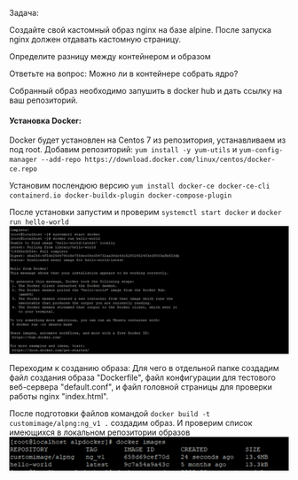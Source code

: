Задача:

Создайте свой кастомный образ nginx на базе alpine. После запуска nginx должен
отдавать кастомную страницу.

Определите разницу между контейнером и образом

Ответьте на вопрос: Можно ли в контейнере собрать ядро?

Собранный образ необходимо запушить в docker hub и дать ссылку на ваш
репозиторий.

#### Установка Docker:

Docker будет установлен на Centos 7 из репозитория, устанавливаем из под root. Добавим репозиторий: ``` yum install -y yum-utils ```  и  ``` yum-config-manager --add-repo https://download.docker.com/linux/centos/docker-ce.repo ```

Установим послендюю версию ``` yum install docker-ce docker-ce-cli containerd.io docker-buildx-plugin docker-compose-plugin ```

После установки запустим и проверим ``` systemctl start docker ``` и ``` docker run hello-world ```
![Alt text](https://github.com/catalist3/otus/blob/master/task14Docker/images/Docker_Hello_world.jpg?raw=true)

Переходим к созданию образа:
Для чего в отдельной папке создадим файл создания образа "Dockerfile", файл конфигурации для тестового веб-сервера "default.conf", и файл головной страницы для проверки работы nginx "index.html".

После  подготовки файлов командой ``` docker build -t customimage/alpng:ng_v1 . ``` создадим образ.
И проверим список имеющихся в локальном репозитории образов
![Alt text](https://github.com/catalist3/otus/blob/master/task14Docker/images/Docker_image_proverka.png?raw=true)
